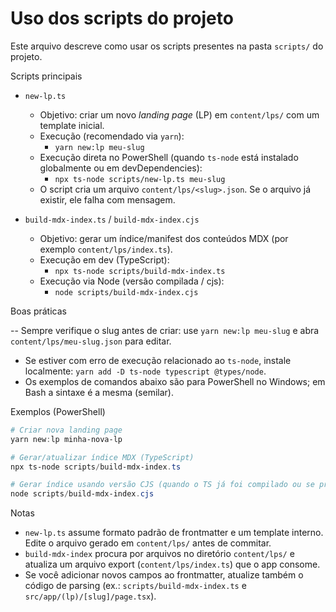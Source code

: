 # Uso dos scripts do projeto

Este arquivo descreve como usar os scripts presentes na pasta `scripts/` do projeto.

Scripts principais

- `new-lp.ts`

  - Objetivo: criar um novo _landing page_ (LP) em `content/lps/` com um template inicial.
  - Execução (recomendado via `yarn`):
    - `yarn new:lp meu-slug`
  - Execução direta no PowerShell (quando `ts-node` está instalado globalmente ou em devDependencies):
    - `npx ts-node scripts/new-lp.ts meu-slug`
  - O script cria um arquivo `content/lps/<slug>.json`. Se o arquivo já existir, ele falha com mensagem.

- `build-mdx-index.ts` / `build-mdx-index.cjs`
  - Objetivo: gerar um índice/manifest dos conteúdos MDX (por exemplo `content/lps/index.ts`).
  - Execução em dev (TypeScript):
    - `npx ts-node scripts/build-mdx-index.ts`
  - Execução via Node (versão compilada / cjs):
    - `node scripts/build-mdx-index.cjs`

Boas práticas

-- Sempre verifique o slug antes de criar: use `yarn new:lp meu-slug` e abra `content/lps/meu-slug.json` para editar.

- Se estiver com erro de execução relacionado ao `ts-node`, instale localmente: `yarn add -D ts-node typescript @types/node`.
- Os exemplos de comandos abaixo são para PowerShell no Windows; em Bash a sintaxe é a mesma (semilar).

Exemplos (PowerShell)

```powershell
# Criar nova landing page
yarn new:lp minha-nova-lp

# Gerar/atualizar índice MDX (TypeScript)
npx ts-node scripts/build-mdx-index.ts

# Gerar índice usando versão CJS (quando o TS já foi compilado ou se preferir usar node direto)
node scripts/build-mdx-index.cjs
```

Notas

- `new-lp.ts` assume formato padrão de frontmatter e um template interno. Edite o arquivo gerado em `content/lps/` antes de commitar.
- `build-mdx-index` procura por arquivos no diretório `content/lps/` e atualiza um arquivo export (`content/lps/index.ts`) que o app consome.
- Se você adicionar novos campos ao frontmatter, atualize também o código de parsing (ex.: `scripts/build-mdx-index.ts` e `src/app/(lp)/[slug]/page.tsx`).

